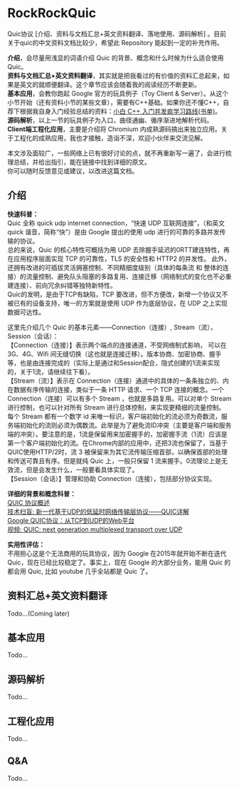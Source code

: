 # RockRockQuic
Quic协议 [介绍、资料与文档汇总+英文资料翻译、落地使用、源码解析] 。目前关于quic的中文资料文档比较少，希望此 Repository 能起到一定的补充作用。

**介绍**，会尽量用浅显的词语介绍 Quic 的背景、概念和什么时候为什么适合使用Quic。    
**资料与文档汇总+英文资料翻译**，其实就是把我看过的有价值的资料汇总起来，如果是英文的就顺便翻译。这个章节应该会随着我的阅读经历不断更新。  
**基本应用**，会教你跑起 Google 官方的玩具例子（Toy Client & Server）。从这个小节开始（还有资料小节的某些文章），需要有C++基础。如果你还不懂C++，自荐下根据我自身入门经验总结的资料：[小白 C++ 入门并发疯学习路线(书单)](https://juejin.im/post/5bb08fc8e51d450e62380e5b)。   
**源码解析**，以上一节的玩具例子为入口，曲径通幽、循序渐进地解析代码。  
**Client端工程化应用**，主要是介绍将 Chromium 内成熟源码搞出来独立应用。关于工程化的成熟应用，我也才接触，造诣不深，欢迎小伙伴来交流见解。  

本文涉及面较广，一些网络上已有很好讨论的点，就不再重新写一遍了，会进行梳理总结，并给出指引，能在链接中找到详细的原文。  
你可以随时反馈意见或建议，以改进这篇文档。

## 介绍
**快速科普：**  
Quic 全称 quick udp internet connection，“快速 UDP 互联网连接”，（和英文 quick 谐音，简称“快”）是由 Google 提出的使用 udp 进行的可靠的多路并发传输的协议。  
总的来说，Quic 的核心特性可概括为用 UDP 去除握手延迟的0RTT建连特性，再在应用程序层面实现 TCP 的可靠性，TLS 的安全性和 HTTP2 的并发性。
此外，还拥有改进的可插拔灵活拥塞控制、不同精细度级别（具体的每条流 和 整体的连接）的流量控制、避免队头阻塞的多路复用、连接迁移（网络制式的变化也不必重建连接）、前向冗余纠错等独特新特性。  
Quic的发明，是由于TCP有缺陷，TCP 要改进，但不方便改，新增一个协议又不被已有的设备支持，唯一的方案就是使用 UDP 作为底层协议，在 UDP 之上实现数据可达性。

这里先介绍几个 Quic 的基本元素——Connection（连接）, Stream（流），Session（会话）：  
【Connection（连接）】表示两个端点的连接通道，不受网络制式影响， 可以在 3G、4G、Wifi 间无缝切换（这也就是连接迁移）。版本协商、加密协商、握手等，也是由连接完成的（实际上是通过和Session配合，隐式创建的1流来实现的，关于1流，请继续往下看）。  
【Stream（流）】表示在 Connection（连接）通道中的具体的一条条独立的、内在数据有序传输的连接，类似于一条 HTTP 请求、一个 TCP 连接的概念。一个Connection（连接）可以有多个 Stream ，也就是多路复用。可以对单个 Stream 进行控制，也可以针对所有 Stream 进行总体控制，来实现更精细的流量控制。  
每个 Stream 都有一个数字 id 来唯一标识，客户端初始化的流必须为奇数流，服务端初始化的流则必须为偶数流。此举是为了避免流ID冲突（主要是客户端和服务端的冲突）。要注意的是，1流是保留用来加密握手的，加密握手流（1流）应该是第一个客户端初始化的流。在Chrome内部的应用中，还把3流也保留了，当基于QUIC使用HTTP/2时，流 3 被保留来为其它流传输压缩首部，以确保首部的处理和传送可靠且有序。但是就纯 Quic 上，一般只保留 1 流来握手。0流理论上是无效流，但是会发生什么，一般要看具体实现了。  
【Session（会话）】管理和协助 Connection（连接），包括部分协议实现。


**详细的背景和概念科普：**   
[QUIC 协议概述](https://github.com/bestswifter/blog/blob/master/articles/quic.md)  
[技术扫盲: 新一代基于UDP的低延时网络传输层协议——QUIC详解](http://www.52im.net/forum.php?mod=viewthread&tid=1309)  
[Google QUIC协议：从TCP到UDP的Web平台](http://www.infoq.com/cn/articles/quic-google-protocol-web-platform-from-tcp-to-udp)   
[视频: QUIC: next generation multiplexed transport over UDP](https://www.youtube.com/watch?v=hQZ-0mXFmk8)

**实用性评估：**  
不用担心这是个无法商用的玩具协议，因为 Google 在2015年就开始不断在迭代 Quic，现在已经比较稳定了。事实上，现在 Google 的大部分业务，能用 Quic 的都会用 Quic, 比如 youtube 几乎全站都是 Quic 了。 

## 资料汇总+英文资料翻译


Todo...(Coming later)

## 基本应用
Todo...

## 源码解析
Todo...

## 工程化应用
Todo...

## Q&A
Todo...

